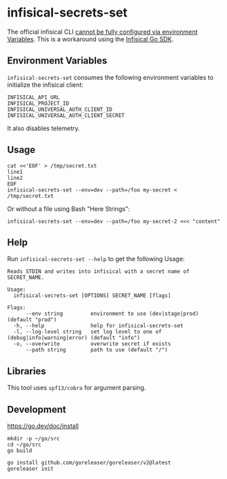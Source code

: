 # infisical-secrets-set
The official infisical CLI [cannot be fully configured via environment Variables][i].
This is a workaround using the [Infisical Go SDK](https://infisical.com/docs/sdks/languages/go).

[i]: https://github.com/Infisical/infisical/issues/2968

## Environment Variables
`infisical-secrets-set` consumes the following environment variables to initialize the infisical client:
```
INFISICAL_API_URL
INFISICAL_PROJECT_ID
INFISICAL_UNIVERSAL_AUTH_CLIENT_ID
INFISICAL_UNIVERSAL_AUTH_CLIENT_SECRET
```

It also disables telemetry.


## Usage
```
cat <<'EOF' > /tmp/secret.txt
line1
line2
EOF
infisical-secrets-set --env=dev --path=/foo my-secret < /tmp/secret.txt
```

Or without a file using Bash "Here Strings":
```
infisical-secrets-set --env=dev --path=/foo my-secret-2 <<< "content"
```


## Help
Run `infisical-secrets-set --help` to get the following Usage:
```
Reads STDIN and writes into infisical with a secret name of SECRET_NAME.

Usage:
  infisical-secrets-set [OPTIONS] SECRET_NAME [flags]

Flags:
      --env string         environment to use (dev|stage|prod) (default "prod")
  -h, --help               help for infisical-secrets-set
  -l, --log-level string   set log level to one of (debug|info|warning|error) (default "info")
  -o, --overwrite          overwrite secret if exists
      --path string        path to use (default "/")
```


## Libraries
This tool uses `spf13/cobra` for argument parsing.

## Development
https://go.dev/doc/install
```
mkdir -p ~/go/src
cd ~/go/src
go build
```

```
go install github.com/goreleaser/goreleaser/v2@latest
goreleaser init
```
